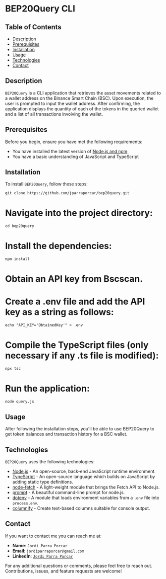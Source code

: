# BEP20Query CLI

## Table of Contents
- [Description](#description)
- [Prerequisites](#prerequisites)
- [Installation](#installation)
- [Usage](#usage)
- [Technologies](#technologies)
- [Contact](#contact)

## Description

`BEP20Query` is a CLI application that retrieves the asset movements related to a wallet address on the Binance Smart Chain (BSC). Upon execution, the user is prompted to input the wallet address. After confirming, the application displays the quantity of each of the tokens in the queried wallet and a list of all transactions involving the wallet.

## Prerequisites

Before you begin, ensure you have met the following requirements:
- You have installed the latest version of [Node.js and npm](https://nodejs.org/)
- You have a basic understanding of JavaScript and TypeScript

## Installation

To install `BEP20Query`, follow these steps:

```
git clone https://github.com/jparraporcar/bep20query.git
```

# Navigate into the project directory:

```
cd bep20query
```

# Install the dependencies:
```
npm install
```

# Obtain an API key from Bscscan.

# Create a .env file and add the API key as a string as follows: 
```
echo "API_KEY='ObtainedKey'" > .env
```

# Compile the TypeScript files (only necessary if any .ts file is modified):
```
npx tsc
```

# Run the application:
```
node query.js
```

## Usage

After following the installation steps, you'll be able to use BEP20Query to get token balances and transaction history for a BSC wallet.

## Technologies

`BEP20Query` uses the following technologies:

- [Node.js](https://nodejs.org/) - An open-source, back-end JavaScript runtime environment.
- [TypeScript](https://www.typescriptlang.org/) - An open-source language which builds on JavaScript by adding static type definitions.
- [node-fetch](https://github.com/node-fetch/node-fetch) - A light-weight module that brings the Fetch API to Node.js.
- [prompt](https://www.npmjs.com/package/prompt) - A beautiful command-line prompt for node.js.
- [dotenv](https://www.npmjs.com/package/dotenv) - A module that loads environment variables from a `.env` file into `process.env`.
- [columnify](https://www.npmjs.com/package/columnify) - Create text-based columns suitable for console output.

## Contact

If you want to contact me you can reach me at:

- **Name**: `Jordi Parra Porcar`
- **Email**: `jordiparraporcar@gmail.com`
- **LinkedIn**: [`Jordi Parra Porcar`](https://www.linkedin.com/in/jordiparraporcar/)

For any additional questions or comments, please feel free to reach out. Contributions, issues, and feature requests are welcome!